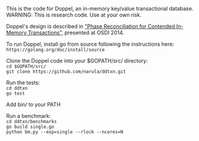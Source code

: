 This is the code for Doppel, an in-memory key/value transactional
database.  WARNING: This is research code.  Use at your own risk.

Doppel's design is described in ["Phase Reconciliation for Contended
In-Memory Transactions"](http://pdos.csail.mit.edu/~neha/phaser.pdf),
presented at OSDI 2014.

To run Doppel, install go from source following the instructions here:<br>
`https://golang.org/doc/install/source`

Clone the Doppel code into your $GOPATH/src/ directory:<br>
`cd $GOPATH/src/`<br>
`git clone https://github.com/narula/ddtxn.git`

Run the tests:<br>
`cd ddtxn`<br>
`go test`

Add bin/ to your PATH<br>

Run a benchmark:<br>
`cd ddtxn/benchmarks`<br>
`go build single.go`<br>
`python bm.py --exp=single --rlock --ncores=N`